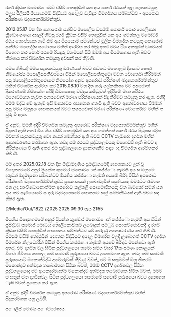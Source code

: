 රගර් ක්‍රීඩක මමොම ොමඩ් වසීම් තොජුඩීන් යන අය කොර් රථයක් තුල සැකකටයුතු මලස පිලිසසී මියයොමම් සිද්ධියට අදොලව වැඩිදුර විමර්ශනය සම්බන්ධව - අපරොධ පරීක්ෂණ මදපොර්තමම්න්තුව.

2012.05.17 වන දින නොරොම සන්පිට මපොලිස වසමම් පොර්ක් පොර ශොලිකො ක්‍රීඩොාංගණය අසලදී හිටපු රගර් ක්‍රීඩක වසීම් තොජුඩීන් යන අය ගමන්කල මමෝටර් රථය තොප්පයක ගැටී එම අය මියයොම සම්බන්ධව මූලික විමර්ශන කටයුතු නොරොම සන්පිට මපොලිස සථොනය මඟින් ආරම්භ කර තිබූ අතර මමය රිය අනතුරක් වශමයන් විභොග කර කොර් රථමේ රියදුරු වශමයන් සිටි මමම අය මියමගොස ඇති බවට තීරණය කර විමර්ශන කටයුතු අවසන් කර තිබුණි.

එමස තිබියදී මමය සැකකටයුතු මරණයක් බවට එවකට මකොළඹ දිසොව භොර නිමයෝජ්‍ය මපොලිසපතිවරයො විසින් මපොලිසපතිතුමො මවත වොර්තො කිරීමමන් පසු මපොලිසපතිතුමොමේ නිමයෝග අනුව අපරොධ පරීක්ෂණ මදපොර්තමම්න්තුව මඟින් විමර්ශන ආරම්භ කර 2015.08.10 වන දින ගරු ගල්කකිසස මම සසරොත් අිකරණමේ නිමයෝග පරිදි විමශසෂඥ වවදය කමිටුවක් ඉදිරිමේ මෘත ශරීරය මගොඩමගන නැවත පශසචොත් මරණ පරීක්ෂණයක් සිදු කිරීමට කටයුතු කර ඇත. එහිදී මමම මද්ධ මේ ඇතැම් අසි මකොටස අසථොන ගතවී ඇති බවට අනොවරණය වීමමන් පසු මමය මනුෂය ඝොතනයක් බවට පශසචොත් මරණ පරීක්ෂණ වොර්තොව මඟින් ත වුරු වී ඇත.

ඒ අනුව, මමහි ඉදිරි විමර්ශන කටයුතු අපරොධ පරීක්ෂණ මදපොර්තමම්න්තුව මගින් සිදුකර ඇති අතර මිය ගිය වසීම් තොජුඩීන් යන අය ගමන්ගත් කොර් රථය පිටුපස එදින මවනත් සැකකටයුතු වො නයක් ගමන්කර ඇති බවට CCTV කැමරො දර්ශන මගින් අනොවරණය කරමගන ඇත. තවද එම රථයට පුද්ධගලමයකු මගොඩවී ඇති බවට ද නිරීක්ෂණය වී ඇති අතර එම පුද්ධගලයො දුනොගැනීම සඳ ොද විමර්ශන ආරම්භකර තිබිණි.

මම් අතර 2025.02.18 වන දින මිද්ධමදණිය ප්‍රමද්ධශමේදී ඝොතනයට ලක් වූ විදොනගමමේ අනුර ප්‍රියන්ත කුමොර මනොම ොත් කජ්ජ්‍ො නැමති අය ස ඔහුමේ දරුවන් මදමදනො සම්බන්ධව මියගිය කජ්ජ්‍ො නැමති අයමේ බිරිද විසින් අපරොධ පරීක්ෂණ මදපොර්තමම්න්තුවට ප්‍රකොශයක් ලබොමදමින් පසුගියදො මමරටට රැමගන එන ලද සාංවිධොනොත්මක අපරොධ කල්කලි සොමොජිකයකු වන බැමකෝ සමන් යන අය තම සැමියොමේ ස දරු මදමදනොමේ ඝොතනට සෘජු සම්බන්ධයක් ඇති බවට සඳ න්කර ඇත.

D/Media/Out/1822 /2025 2025.09.30 පැය 2155

මියගිය විදොනගමමේ අනුර ප්‍රියන්ත කුමොර මනොම ොත් කජ්ජ්‍ො නැමති අය විසින් ප්‍රසිද්ධධ සමොජ්‍ මොධය නොලිකොවකට ලබොදුන් සම්ුඛ සොකච්ඡොවකදී ද රගර් ක්‍රීඩක වසීම් තොජුඩීන් ඝොතනය සම්බන්ධව යම් කරුණු අනොවරණය කර තිබිණි. එමසම වසීම් තොජුඩීන් ඝොතන සිද්ධියට අදොල විමර්ශන වලදී ලබොගත් CCTV දර්ශන විමර්ශන නිලධොරීන් විසින් මියගිය කජ්ජ්‍ො නැමති අයමේ බිරිඳට මපන්වො ඇති අතර, එම දර්ශන වල සිටින පුද්ධගලයො තමො සමග වසර 17ක පමණ කොලයක් විවො ජීවිතය ගතකල තම සවොමි පුරුෂයො බවට දුනොමගන ඇත. තවද තම සවොමි පුරුෂයොට මකොන්මද්ධ අමොරුවක් තිබුණු බවත්, එම ම සතුමවන් ඔහු නිතරම මකොන්දට අත්මදක තබොමගන සිටින බවත්, මමම CCTV දර්ශනවල සිටින පුද්ධගලයොද එම ආකොරමයන්ම මකොන්දට අත්මදක තබොමගන සිටින බවත්, මමම ම සතූන් මත දර්ශනවල සිටින පුද්ධගලයො තමොමේ සවොමි පුරුෂයො බවට දුනොගත ැකි බවත් ප්‍රකොශ කර ඇත.

ඒ අනුව ඉදිරි විමර්ශන කටයුතු අපරොධ පරීක්ෂණ මදපොර්තමම්න්තුව මඟින් සිදුකරමගන යනු ලබයි.

ප ොලිස් මොධ්‍ය ප ොට්ඨොසය.